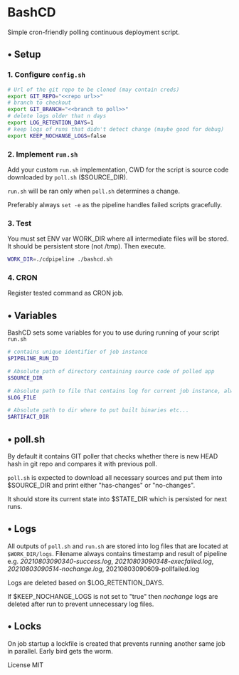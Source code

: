 # BashCD

Simple cron-friendly polling continuous deployment script.

## &bull; Setup
### 1. Configure `config.sh`
```sh
# Url of the git repo to be cloned (may contain creds)
export GIT_REPO="<<repo url>>"
# branch to checkout
export GIT_BRANCH="<<branch to poll>>"
# delete logs older that n days
export LOG_RETENTION_DAYS=1
# keep logs of runs that didn't detect change (maybe good for debug)
export KEEP_NOCHANGE_LOGS=false
```
### 2. Implement `run.sh`
Add your custom `run.sh` implementation, CWD for the script is source code downloaded by `poll.sh` ($SOURCE_DIR).

`run.sh` will be ran only when `poll.sh` determines a change.

Preferably always `set -e` as the pipeline handles failed scripts gracefully.

### 3. Test 
You must set ENV var WORK_DIR where all intermediate files will be stored. It should be persistent store (not /tmp). 
Then execute.
```sh
WORK_DIR=./cdpipeline ./bashcd.sh
```
### 4. CRON
Register tested command as CRON job.

## &bull; Variables
BashCD sets some variables for you to use during running of your script `run.sh`

```sh
# contains unique identifier of job instance
$PIPELINE_RUN_ID

# Absolute path of directory containing source code of polled app
$SOURCE_DIR 

# Absolute path to file that contains log for current job instance, always append >> to it. All stdout/stderr of run.sh is redirected there by default.
$LOG_FILE 

# Absolute path to dir where to put built binaries etc...
$ARTIFACT_DIR 
```

## &bull; poll.sh
By default it contains GIT poller that checks whether there is new HEAD hash in git repo and compares it with previous poll.

`poll.sh` is expected to download all necessary sources and put them into $SOURCE_DIR and print either "has-changes" or "no-changes".

It should store its current state into $STATE_DIR which is persisted for next runs.

## &bull; Logs
All outputs of `poll.sh` and `run.sh` are stored into log files that are located at `$WORK_DIR/logs`. Filename always contains timestamp and result of pipeline e.g. _20210803090340-success.log_, _20210803090348-execfailed.log_, _20210803090514-nochange.log_, 20210803090609-pollfailed.log

Logs are deleted based on $LOG_RETENTION_DAYS. 

If $KEEP_NOCHANGE_LOGS is not set to "true" then _nochange_ logs are deleted after run to prevent unnecessary log files.

## &bull; Locks
On job startup a lockfile is created that prevents running another same job in parallel. Early bird gets the worm.

License MIT
